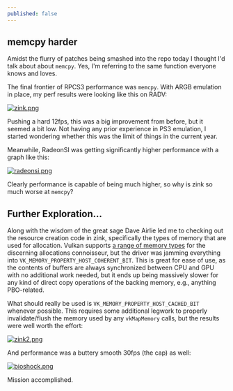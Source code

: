 ```yaml
---
published: false
---
```

## memcpy harder

Amidst the flurry of patches being smashed into the repo today I thought I'd talk about about `memcpy`. Yes, I'm referring to the same function everyone knows and loves.

The final frontier of RPCS3 performance was `memcpy`. With ARGB emulation in place, my perf results were looking like this on RADV:

[![zink.png]({{site.url}}/assets/bioshock/zink.png)]({{site.url}}/assets/bioshock/zink.png)

Pushing a hard 12fps, this was a big improvement from before, but it seemed a bit low. Not having any prior experience in PS3 emulation, I started wondering whether this was the limit of things in the current year.

Meanwhile, RadeonSI was getting significantly higher performance with a graph like this:

[![radeonsi.png]({{site.url}}/assets/bioshock/radeonsi.png)]({{site.url}}/assets/bioshock/radeonsi.png)

Clearly performance is capable of being much higher, so why is zink so much worse at `memcpy`?

## Further Exploration...
Along with the wisdom of the great sage Dave Airlie led me to checking out the resource creation code in zink, specifically the types of memory that are used for allocation. Vulkan supports [a range of memory types](https://www.khronos.org/registry/vulkan/specs/1.2-extensions/man/html/VkMemoryPropertyFlagBits.html) for the discerning allocations connoisseur, but the driver was jamming everything into `VK_MEMORY_PROPERTY_HOST_COHERENT_BIT`. This is great for ease of use, as the contents of buffers are always synchronized between CPU and GPU with no additional work needed, but it ends up being massively slower for any kind of direct copy operations of the backing memory, e.g., anything PBO-related.

What should really be used is `VK_MEMORY_PROPERTY_HOST_CACHED_BIT` whenever possible. This requires some additional legwork to properly invalidate/flush the memory used by any `vkMapMemory` calls, but the results were well worth the effort:

[![zink2.png]({{site.url}}/assets/bioshock/zink2.png)]({{site.url}}/assets/bioshock/zink2.png)

And performance was a buttery smooth 30fps (the cap) as well:

[![bioshock.png]({{site.url}}/assets/bioshock/bioshock.png)]({{site.url}}/assets/bioshock/bioshock.png)

Mission accomplished.